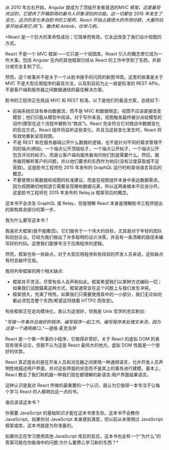 从 2010 年左右开始，Angular 就成为了顶级开发者首选的*MVC 框架。这是最受欢迎的，它提供了开箱即用的最令人印象深刻的功能。这一切都在 2015 年发生了变化，这次的变化来自脸书的工程师。React 开始占据很大的市场份额，大量的玩家开始采用它:网飞、雅虎和 Airbnb，仅举几例。*

 *React 是一个巨大的革命性成功；它简单而有效，它永远改变了我们设计视图的方式。

React 不是一个 MVC 框架——它只是一个视图库。React 引入的概念使它成为一件大事。包括 Angular 在内的其他框架已经从 React 的工作中学到了东西，并部分或完全复制了它。

然而，这个故事并不是关于一个从脸书接手的闪亮的新图书馆。这里的故事是关于 MVC 不是大型应用程序的最佳方法，以及到目前为止一直是标准的 REST APIs，不是客户端和服务器之间数据通信的最佳解决方案。

脸书的工程师正在挑战 MVC 和 REST 标准。以下是他们的备选方案，总结如下:

*   前端系统应该有单向数据流，而不是 MVC 和数据绑定。视图不应该直接改变模型；他们只能从模型中阅读。对于写作来说，视图触发最终被分派给模型的动作(模型在这个流程中被称为“商店”)。React 完全符合它对商店中数据变化的反应方式。React 组件将监听这些变化，并且当这些变化发生时，React 将有效地重新呈现视图。
*   不是 REST 和在服务器端公开什么数据的逻辑，也不是针对不同的需求管理不同的端点(例如，一个端点公开顶级帖子，一个端点公开帖子，一个端点公开包含评论的帖子)，而是让客户端向服务器询问他们到底需要什么。然后，服务器将解析客户的问题，并以他们要求的东西作为响应(没有过度获取或不足获取)。这是脸书工程师在 2015 年发布的 GraphQL 运行时和查询语言背后的概念。
*   不要使用分离数据和视图的标准建议，而是在视图组件本身中表达数据需求。因为视图确切地知道它需要呈现哪些数据元素，所以这两者根本不应该分开。这是脸书工程师在 2015 年发布的 Relay.js 框架背后的概念。

这本书不会涉及 GraphQL 或 Relay，但是理解 React 本身是理解脸书工程师提出的架构其余部分的第一步。

我为什么要写这本书？

我喜欢大框架(我不能撒谎)。它们服务于一个伟大的目标，尤其是对于年轻的团队和初创企业。已经为我们做出了许多聪明的设计决策，并且有一条清晰的路径来编写好的代码。这使我们能够专注于应用程序的逻辑。

然而，框架也有一些缺点，对于大型应用程序和有经验的开发人员来说，这些缺点有时会破坏交易。

我将列举框架的两个相关缺点:

*   框架并不灵活，尽管有些人会声称如此。框架希望我们以某种方式编码一切；如果我们试图偏离这种方式，框架通常会在这个问题上与我们发生冲突。
*   框架很大，充满了特性。如果我们只需要使用其中的一小部分，我们无论如何都必须包含整个东西(希望这将随着 HTTP2 而改变)。

有些框架正在走向模块化，我认为这很好，但我是 Unix 哲学的忠实粉丝:

”*写做一件事并且做好的程序。编写程序一起工作。编写程序来处理文本流，因为这是一个通用接口。*”—道格·麦克洛伊

React 是一个做一件事的小程序，它做得非常好。关于 React 的虚拟 DOM 的表现有很多议论，但我不认为这是 React 最伟大的地方。虚拟 DOM 性能是一个很好的优势。

React 真正擅长的是在开发人员和浏览器之间使用一种通用语言，允许开发人员声明性地描述用户界面，并对这些界面的状态而不是其上的事务进行建模。基本上，React 教会了我们和机器一种我们现在都理解的新语言:用户界面结果语言。

这种认识是我对 React 所做的最重要的一个认识，我认为它值得一本专注于让每个学习 React 的人都明白这一点的书。

谁应该读这本书？

你需要 JavaScript 的基础知识才能在这本书里生存。这本书不会教你 JavaScript。如果你对 JavaScript 本身感到满意，但以前从未使用过 JavaScript 框架或库，这本书就是为你准备的。

如果你正在学习使用其他 JavaScript 库后的反应，这本书也会有一个“为什么”的答案可能在你脑海中的问题:为什么要费心学习新的东西？*
